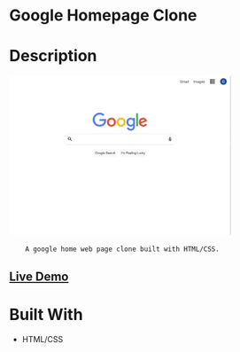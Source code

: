 # Google Homepage Clone

# Description

[<img alt="" width="400px" src="images/example.png" />](https://samgliu.github.io/google-homepage/)

        A google home web page clone built with HTML/CSS.

[<h2>Live Demo</h2>](https://samgliu.github.io/google-homepage/)

# Built With

-   HTML/CSS

